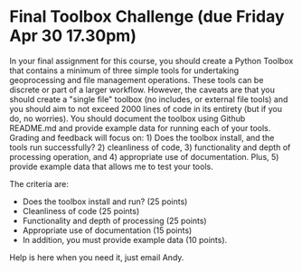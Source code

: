 # Final Toolbox Challenge (due Friday Apr 30 17.30pm)

In your final assignment for this course, you should create a Python Toolbox that contains a minimum of three simple tools for undertaking geoprocessing and file management operations. These tools can be discrete or part of a larger workflow. However, the caveats are that you should create a "single file" toolbox (no includes, or external file tools) and you should aim to not exceed 2000 lines of code in its entirety (but if you do, no worries). You should document the toolbox using Github README.md and provide example data for running each of your tools. Grading and feedback will focus on: 1) Does the toolbox install, and the tools run successfully? 2) cleanliness of code, 3) functionality and depth of processing operation, and 4) appropriate use of documentation. Plus, 5) provide example data that allows me to test your tools.

The criteria are:
* Does the toolbox install and run? (25 points)
* Cleanliness of code (25 points)
* Functionality and depth of processing (25 points)
* Appropriate use of documentation (15 points)
* In addition, you must provide example data (10 points).

Help is here when you need it, just email Andy.
